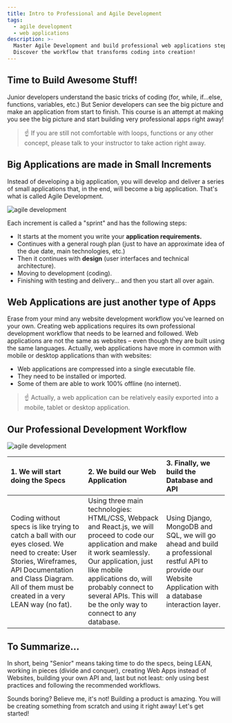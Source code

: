 ```yaml
---
title: Intro to Professional and Agile Development
tags:
  - agile development
  - web applications
description: >-
  Master Agile Development and build professional web applications step-by-step.
  Discover the workflow that transforms coding into creation!
---
```

## Time to Build Awesome Stuff!

Junior developers understand the basic tricks of coding (for, while, if...else, functions, variables, etc.) But Senior developers can see the big picture and make an application from start to finish. This course is an attempt at making you see the big picture and start building very professional apps right away!

> ☝️ If you are still not comfortable with loops, functions or any other concept, please talk to your instructor to take action right away.

## Big Applications are made in Small Increments


Instead of developing a big application, you will develop and deliver a series of small applications that, in the end, will become a big application. That's what is called Agile Development.

![agile development](https://github.com/breatheco-de/content/blob/master/src/assets/images/7f627fe6-aa37-4450-bbff-dc4ea0ce8309.jpeg?raw=true)

Each increment is called a "sprint" and has the following steps:

+ It starts at the moment you write your **application requirements.**
+ Continues with a general rough plan (just to have an approximate idea of the due date, main technologies, etc.)
+ Then it continues with **design** (user interfaces and technical architecture).
+ Moving to development (coding).
+ Finishing with testing and delivery… and then you start all over again.


## Web Applications are just another type of Apps


Erase from your mind any website development workflow you've learned on your own. Creating web applications requires its own professional development workflow that needs to be learned and followed. Web applications are not the same as websites – even though they are built using the same languages. Actually, web applications have more in common with mobile or desktop applications than with websites:

+ Web applications are compressed into a single executable file.
+ They need to be installed or imported.
+ Some of them are able to work 100% offline (no internet).

> ☝️ Actually, a web application can be relatively easily exported into a mobile, tablet or desktop application.


## Our Professional Development Workflow


![agile development](https://github.com/breatheco-de/content/blob/master/src/assets/images/2b3ed62a-070f-4e7f-9572-34628ffb40d9.png?raw=true)

|1. We will start doing the Specs   |2. We build our Web Application   |3. Finally, we build the Database and API |
|:----------------------------------|:---------------------------------|:-----------------------------------------|
| Coding without specs is like trying to catch a ball with our eyes closed. We need to create: User Stories, Wireframes, API Documentation and Class Diagram. All of them must be created in a very LEAN way (no fat).  | Using three main technologies: HTML/CSS, Webpack and React.js, we will proceed to code our application and make it work seamlessly. Our application, just like mobile applications do, will probably connect to several APIs.  This will be the only way to connect to any database.       | Using Django, MongoDB and SQL, we will go ahead and build a professional restful API to provide our Website Application with a database interaction layer. |     

## To Summarize…


In short, being "Senior" means taking time to do the specs, being LEAN, working in pieces (divide and conquer), creating Web Apps instead of Websites, building your own API and, last but not least: only using best practices and following the recommended workflows.

Sounds boring? Believe me, it's not! Building a product is amazing. You will be creating something from scratch and using it right away! Let's get started!


